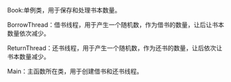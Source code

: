 Book:单例类，用于保存和处理书本数量。

BorrowThread：借书线程，用于产生一个随机数，作为借书的数量，让后让书本数量依次减少。

ReturnThread：还书线程，用于产生一个随机数，作为还书的数量，让后依次让书本数量减少。

Main：主函数所在类，用于创建借书和还书线程。
